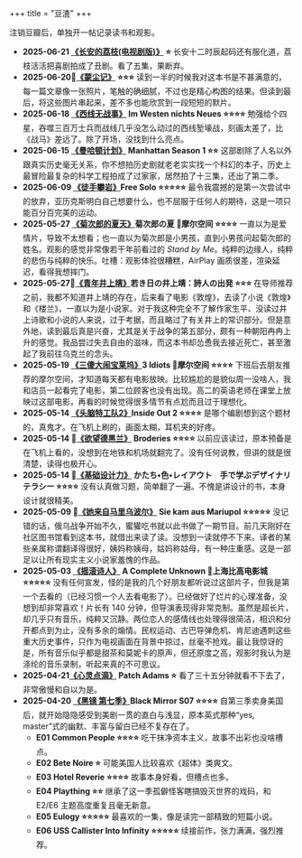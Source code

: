 +++
title = "豆渣"
+++

注销豆瓣后，单独开一帖记录读书和观影。

- **2025-06-21 [《长安的荔枝(电视剧版)》](https://neodb.social/tv/season/7cqAdZapGTyNGCpfsRK5He) ⭐️** 长安十二时辰起码还有服化道，荔枝活活把喜剧拍成了丑剧。看了五集，果断弃。
- **2025-06-20📗[《蒙尘记》](https://neodb.social/book/2XXROginqUowV6zNkzVN8o) ⭐️⭐️⭐️** 读到一半的时候我对这本书是不甚满意的，每一篇文章像一张照片，笔触的确细腻，不过也是精心构图的结果。但读到最后，将这些图片串起来，差不多也能欣赏到一段短短的默片。
- **2025-06-18 [《西线无战事》](https://neodb.social/movie/6yV0eJ4Yava8Fkx1iQrqqW) Im Westen nichts Neues ⭐️⭐️⭐️⭐️** 勉强给个四星，吞噬三百万士兵而战线几乎没怎么动过的西线堑壕战，刻画太差了，比《战马》差远了。除了开场，没找到什么亮点。
- **2025-06-15 [《曼哈顿计划》](https://neodb.social/tv/season/3juzfHYioFA6IfmJHK7rDo) Manhattan Season 1 ⭐️⭐️** 这部剧除了人名以外跟真实历史毫无关系，你不想拍历史剧就老老实实找一个科幻的本子，历史上最冒险最复杂的科学工程拍成了过家家，居然拍了十三集，还出了第二季。
- **2025-06-09 [《徒手攀岩》](https://neodb.social/movie/1OX55fFYotbCGuC3Zbimhe)Free Solo ⭐️⭐️⭐️⭐️⭐️** 最令我震撼的是第一次尝试中的放弃，亚历克斯明白自己想要什么，也不屈服于任何人的期待，这是一项只能百分百完美的运动。
- **2025-05-27 [《菊次郎的夏天》](https://neodb.social/movie/6tnVv0lXnA3wlsdVP0c0gC)菊次郎の夏 📍摩尔空间 ⭐️⭐️⭐️⭐️** 一直以为是爱情片，导致不太想看；也一直以为菊次郎是小男孩，直到小男孩问起菊次郎的姓名。观影的感觉非常像若干年前看过的 <i>Stand by Me</i>。纯粹的边缘人，纯粹的悲伤与纯粹的快乐。吐槽：观影体验很糟糕，AirPlay 画质很差，渲染延迟，看得我想摔门。
- **2025-05-27📗[《青年井上靖》](https://neodb.social/book/0RtqDXl8GNRg3fkA9kPArL)若き日の井上靖：詩人の出発 ⭐️⭐️⭐️** 在导师推荐之前，我都不知道井上靖的存在，后来看了电影《敦煌》，去读了小说《敦煌》和《楼兰》，一直以为是小说家。对于我这种完全不了解作家生平、没读过井上诗歌和小说的人来说，过于考据，而且略过了有关井上的常识部分。但是意外地，读到最后真是兴奋，尤其是关于战争的第五部分，颇有一种朝阳冉冉上升的感觉。我品尝过失去自由的滋味，而这本书却怂恿我去接近死亡，甚至激起了我前往乌克兰的念头。
- **2025-05-19 [《三傻大闹宝莱坞》](https://neodb.social/movie/5WlBzIchQu8J984Btt0Wyd)3 Idiots 📍摩尔空间 ⭐️⭐️⭐️⭐️** 下班后去朋友推荐的摩尔空间，才知道每天都有电影放映。比较尴尬的是貌似周一没啥人，我和店员一起看完了电影，第二位顾客也没有出现。高二的英语老师在课堂上放映过这部电影，再看的时候觉得很多情节有点尬而且过于理想化。
- **2025-05-14 [《头脑特工队2》](https://neodb.social/movie/0xZcGGJePwlBWatISaP2o2)Inside Out 2 ⭐️⭐️⭐️⭐️** 是哪个编剧想到这个题材的，真鬼才。在飞机上刷的，画面太糊，耳机夹的好疼。
- **2025-05-14 📗[《欲望德黑兰》](https://neodb.social/book/0gMiT3zmmFZhfbkEAQzjrr) Broderies ⭐️⭐️⭐️⭐️** 以前应该读过，原本预备是在飞机上看的，没想到在地铁和机场就翻完了。没有任何说教，但讲的就是很清楚，读得也极开心。
- **2025-05-14 📗[《基础设计力》](https://book.douban.com/subject/36806748/) かたち•色•レイアウト　手で学ぶデザイナリテラシー ⭐️⭐️⭐️⭐️** 没有认真做习题，简单翻了一遍。不愧是讲设计的书，本身设计就很精美。
- **2025-05-09 📗[《她来自马里乌波尔》](https://neodb.social/book/6DK1yaMnbFU31D6ciVTR5p) Sie kam aus Mariupol ⭐️⭐️⭐️⭐️⭐️** 没记错的话，俄乌战争开始不久，蜜獾吃书就以此书做了一期节目。前几天刚好在社区图书馆看到这本书，就借出来读了读。没想到一读就停不下来。译者的某些亲属称谓翻译得很好，姨妈称姨母，姑妈称姑母，有一种庄重感。这是一部足以让所有现实主义小说家羞愧的作品。
- **2025-05-03 [《摇滚诗人》](https://neodb.social/movie/54wTwiRKmaAQDHAHR5dt9n) A Complete Unknown 📍上海比高电影城 ⭐️⭐️⭐️⭐️⭐️** 没有任何宣发，怪的是我的几个好朋友都听说过这部片子，但我是第一个去看的（已经习惯一个人去看电影了）。已经做好了烂片的心理准备，没想到却非常喜欢！片长有 140 分钟，但导演表现得非常克制。虽然是超长片，却几乎只有音乐，纯粹又沉静。两位恋人的感情线也处理得很简洁，相识和分开都点到为止，没有多余的煽情。民权运动、古巴导弹危机、肯尼迪遇刺这些重大历史事件，只作为电视画面在背景中掠过，丝毫不抢戏。最让我惊讶的是，所有音乐似乎都是甜茶和莫妮卡的原声，但还原度之高，观影时我认为是涤纶的音乐录制，听起来真的不可思议。
- **2025-04-21[《心灵点滴》](https://neodb.social/movie/64bryXvQrvp20sIBzBdKdr) Patch Adams ⭐️** 看了三十五分钟就看不下去了，非常傲慢和自以为是。
- **2025-04-20 [《黑镜 第七季》](https://neodb.social/tv/season/6E3A9R6TXQFz4R0fnq97lr)Black Mirror S07 ⭐️⭐️⭐️⭐️** 自第三季卖身美国后，就开始隐隐感受到美剧一贯的直白与浅显，原本英式那种“yes, master”式的幽默、丰富与留白已经不复存在了。
  - **E01 Common People ⭐️⭐️⭐️⭐️** 吃干抹净资本主义，故事不出彩也没啥槽点。
  - **E02 Bete Noire ⭐️** 可能美国人比较喜欢《超体》类爽文。
  - **E03 Hotel Reverie ⭐️⭐️⭐️⭐️** 故事本身好看，但槽点也多。
  - **E04 Plaything ⭐️⭐️** 继承了这一季孤僻怪客瞎搞毁灭世界的戏码，和 E2/E6 主题高度重复且毫无新意。
  - **E05 Eulogy ⭐️⭐️⭐️⭐️⭐️** 最喜欢的一集，像是读完一部精致的短篇小说。
  - **E06 USS Callister Into Infinity ⭐️⭐️⭐️⭐️⭐️** 续接前作，张力满满，强烈推荐。
